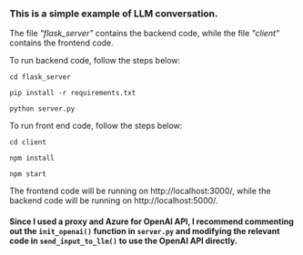### This is a simple example of LLM conversation.

The file *"flask_server"* contains the backend code, while the file *"client"* contains the frontend code.

To run backend code, follow the steps below:

`cd flask_server`

`pip install -r requirements.txt`

`python server.py`

To run front end code, follow the steps below:

`cd client`

`npm install`

`npm start`

The frontend code will be running on http://localhost:3000/, while the backend code will be running on http://localhost:5000/.

#### Since I used a proxy and Azure for OpenAI API, I recommend commenting out the `init_openai()` function in `server.py` and modifying the relevant code in `send_input_to_llm()` to use the OpenAI API directly.
